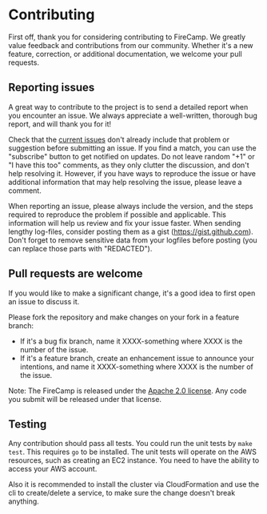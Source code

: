 # Contributing

First off, thank you for considering contributing to FireCamp. We greatly value feedback and contributions from our community. Whether it's a new feature, correction, or additional documentation, we welcome your pull requests.

## Reporting issues
A great way to contribute to the project is to send a detailed report when you encounter an issue. We always appreciate a well-written, thorough bug report, and will thank you for it!

Check that the [current issues](https://github.com/jazzl0ver/firecamp/issues) don't already include that problem or suggestion before submitting an issue. If you find a match, you can use the "subscribe" button to get notified on updates. Do not leave random "+1" or "I have this too" comments, as they only clutter the discussion, and don't help resolving it. However, if you have ways to reproduce the issue or have additional information that may help resolving the issue, please leave a comment.

When reporting an issue, please always include the version, and the steps required to reproduce the problem if possible and applicable. This information will help us review and fix your issue faster. When sending lengthy log-files, consider posting them as a gist (https://gist.github.com). Don't forget to remove sensitive data from your logfiles before posting (you can replace those parts with "REDACTED").

## Pull requests are welcome
If you would like to make a significant change, it's a good idea to first open an issue to discuss it.

Please fork the repository and make changes on your fork in a feature branch:
* If it's a bug fix branch, name it XXXX-something where XXXX is the number of the issue.
* If it's a feature branch, create an enhancement issue to announce your intentions, and name it XXXX-something where XXXX is the number of the issue.

Note: The FireCamp is released under the [Apache 2.0 license](http://aws.amazon.com/apache-2-0/). Any code you submit will be released under that license.

## Testing
Any contribution should pass all tests. You could run the unit tests by `make test`. This requires `go` to be installed. The unit tests will operate on the AWS resources, such as creating an EC2 instance. You need to have the ability to access your AWS account.

Also it is recommended to install the cluster via CloudFormation and use the cli to create/delete a service, to make sure the change doesn't break anything.
